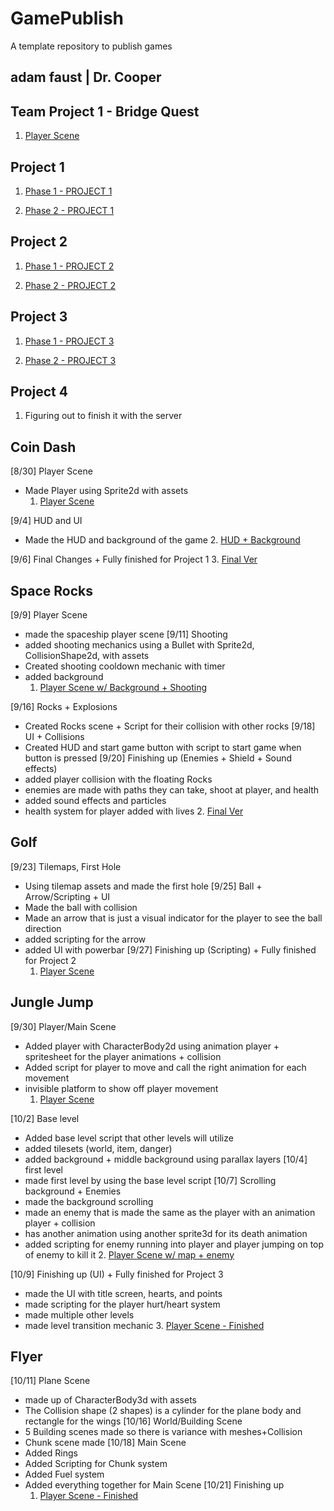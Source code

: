 # GamePublish
A template repository to publish games

## adam faust | Dr. Cooper

## Team Project 1 - Bridge Quest
1. [Player Scene](BridgeQuest/)

## Project 1 
1. [Phase 1 - PROJECT 1](phase1coindash/)

2. [Phase 2 - PROJECT 1](Phase2Project1/)

## Project 2
1. [Phase 1 - PROJECT 2](phase1Project2/)

2. [Phase 2 - PROJECT 2](Phase2Project2/)

## Project 3
1. [Phase 1 - PROJECT 3](JungleJumpCompleted/)

2. [Phase 2 - PROJECT 3](project3finished/)

## Project 4
1. Figuring out to finish it with the server

## Coin Dash
[8/30] Player Scene
* Made Player using Sprite2d with assets 
    1. [Player Scene](player_scene_08_30_me/)

[9/4] HUD and UI
* Made the HUD and background of the game 
    2. [HUD + Background](Player_Scene_Fin/)

[9/6] Final Changes + Fully finished for Project 1
    3. [Final Ver](phase1coindash/)

## Space Rocks
[9/9] Player Scene
* made the spaceship player scene
[9/11] Shooting
* added shooting mechanics using a Bullet with Sprite2d, CollisionShape2d, with assets
* Created shooting cooldown mechanic with timer
* added background
    1. [Player Scene w/ Background + Shooting](SpaceRocks_09_13/)

[9/16] Rocks + Explosions
* Created Rocks scene + Script for their collision with other rocks
[9/18] UI + Collisions
* Created HUD and start game button with script to start game when button is pressed
[9/20] Finishing up (Enemies + Shield + Sound effects) 
* added player collision with the floating Rocks
* enemies are made with paths they can take, shoot at player, and health
* added sound effects and particles
* health system for player added with lives
    2. [Final Ver](space_rocks_done/)

## Golf
[9/23] Tilemaps, First Hole
* Using tilemap assets and made the first hole 
[9/25] Ball + Arrow/Scripting + UI
* Made the ball with collision
* Made an arrow that is just a visual indicator for the player to see the ball direction
* added scripting for the arrow 
* added UI with powerbar
[9/27] Finishing up (Scripting) + Fully finished for Project 2
    1. [Player Scene](phase1Project2/)

## Jungle Jump
[9/30] Player/Main Scene
* Added player with CharacterBody2d using animation player + spritesheet for the player animations + collision
* Added script for player to move and call the right animation for each movement
* invisible platform to show off player movement
    1. [Player Scene](junglejumpdemo2/)

[10/2] Base level
* Added base level script that other levels will utilize
* added tilesets (world, item, danger)
* added background + middle background using parallax layers
[10/4] first level 
* made first level by using the base level script
[10/7] Scrolling background + Enemies 
* made the background scrolling 
* made an enemy that is made the same as the player with an animation player + collision
* has another animation using another sprite3d for its death animation
* added scripting for enemy running into player and player jumping on top of enemy to kill it
    2. [Player Scene w/ map + enemy](jungle_jump_done/)

[10/9] Finishing up (UI) + Fully finished for Project 3
* made the UI with title screen, hearts, and points
* made scripting for the player hurt/heart system
* made multiple other levels
* made level transition mechanic 
    3. [Player Scene - Finished](JungleJumpCompleted/)

## Flyer
[10/11] Plane Scene
* made up of CharacterBody3d with assets
* The Collision shape (2 shapes) is a cylinder for the plane body and rectangle for the wings 
[10/16] World/Building Scene
* 5 Building scenes made so there is variance with meshes+Collision
* Chunk scene made
[10/18] Main Scene
* Added Rings
* Added Scripting for Chunk system
* Added Fuel system
* Added everything together for Main Scene
[10/21] Finishing up 
    1. [Player Scene - Finished](FlyerProject/)



